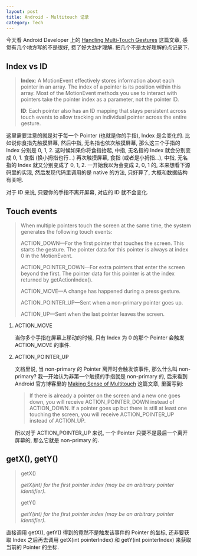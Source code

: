 ```yaml
---
layout: post
title: Android - Multitouch 记录
category: Tech
---
```

今天看 Android Developer 上的 [Handling Multi-Touch Gestures](http://developer.android.com/training/gestures/multi.html)
这篇文章, 感觉有几个地方写的不是很好, 费了好大劲才理解.
把几个不是太好理解的点记录下.

## Index vs ID

> **Index**: A MotionEvent effectively stores information about each pointer in an array. The index of a pointer is its position within this array. Most of the MotionEvent methods you use to interact with pointers take the pointer index as a parameter, not the pointer ID.
> 
> **ID**: Each pointer also has an ID mapping that stays persistent across touch events to allow tracking an individual pointer across the entire gesture.

这里需要注意的就是对于每一个 Pointer (也就是你的手指), Index 是会变化的.
比如说你食指先触摸屏幕, 然后中指, 无名指也依次触摸屏幕, 
那么这三个手指的 Index 分别是 0, 1, 2. 这时候如果你将食指抬起,
中指, 无名指的 Index 就会分别变成 0, 1. 食指 (换小拇指也行...)
再次触摸屏幕, 食指 (或者是小拇指...), 中指,
无名指的 Index 就又分别变成了 0, 1, 2. 一开始我以为会变成 2, 0, 1 的,
本来想看下源码里的实现, 然后发现代码里调用的是 native 的方法, 只好算了,
大概和数据结构有关吧.

对于 ID 来说, 只要你的手指不离开屏幕, 对应的 ID 就不会变化.

## Touch events

> When multiple pointers touch the screen at the same time, the system generates the following touch events:
> 
> ACTION_DOWN—For the first pointer that touches the screen. This starts the gesture. The pointer data for this pointer is always at index 0 in the MotionEvent.
>
> ACTION_POINTER_DOWN—For extra pointers that enter the screen beyond the first. The pointer data for this pointer is at the index returned by getActionIndex().
>
> ACTION_MOVE—A change has happened during a press gesture.
>
> ACTION_POINTER_UP—Sent when a non-primary pointer goes up.
>
> ACTION_UP—Sent when the last pointer leaves the screen.

1. ACTION_MOVE
    
    当你多个手指在屏幕上移动的时候,
    只有 Index 为 0 的那个 Pointer 会触发 ACTION_MOVE 的事件.

2. ACTION_POINTER_UP

    文档里说, 当 non-primary 的 Pointer 离开时会触发该事件,
    那么什么叫 non-primary? 我一开始认为非第一个触摸的手指就是 non-primary 的,
    后来看到 Android 官方博客里的 [Making Sense of Multitouch](http://android-developers.blogspot.com/2010/06/making-sense-of-multitouch.html)
    这篇文章, 里面写到:

    > If there is already a pointer on the screen and a new one goes down, you will receive ACTION_POINTER_DOWN instead of ACTION_DOWN. If a pointer goes up but there is still at least one touching the screen, you will receive ACTION_POINTER_UP instead of ACTION_UP.

    所以对于 ACTION_POINTER_UP 来说, 一个 Pointer 只要不是最后一个离开屏幕的,
    那么它就是 non-primary 的.

## getX(), getY()

> getX()
>
> *getX(int) for the first pointer index (may be an arbitrary pointer identifier).*
>
> getY()
>
> *getY(int) for the first pointer index (may be an arbitrary pointer identifier).*

直接调用 getX(), getY() 得到的竟然不是触发该事件的 Pointer 的坐标,
还非要获取 Index 之后再去调用 getX(int pointerIndex) 和 getY(int pointerIndex)
来获取当前的 Pointer 的坐标.
